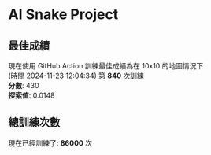 
# AI Snake Project

## **最佳成績**
現在使用 GitHub Action 訓練最佳成績為在 10x10 的地圖情況下  
(時間 2024-11-23 12:04:34) 第 **840** 次訓練  
**分數**: 430  
**探索值**: 0.0148

## 總訓練次數
現在已經訓練了: **86000** 次
